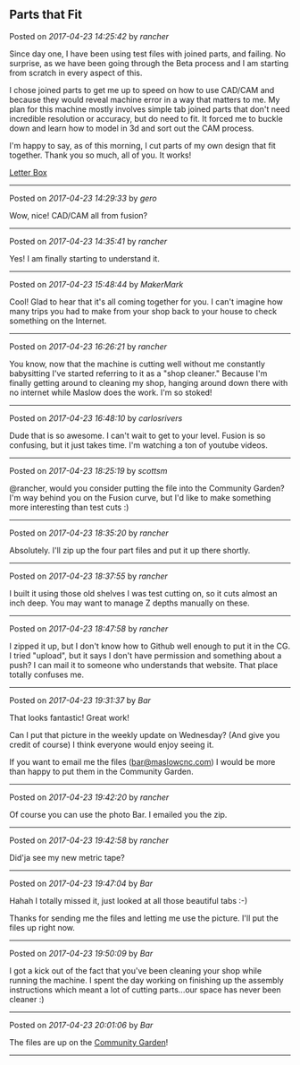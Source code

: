 ## Parts that Fit
Posted on *2017-04-23 14:25:42* by *rancher*

Since day one, I have been using test files with joined parts, and failing.  No surprise, as we have been going through the Beta process and I am starting from scratch in every aspect of this.

  I chose joined parts to get me up to speed on how to use CAD/CAM and because they would reveal machine error in a way that matters to me.  My plan for this machine mostly involves simple tab joined parts that don't need incredible resolution or accuracy, but do need to fit.  It forced me to buckle down and learn how to model in 3d and sort out the CAM process.  

I'm happy to say, as of this morning, I cut parts of my own design that fit together.  Thank you so much, all of you.  It works!

 [Letter Box](//muut.com/u/maslowcnc/s2/:maslowcnc:GUjh:letterbox.jpg.jpg)

---

Posted on *2017-04-23 14:29:33* by *gero*

Wow, nice! CAD/CAM all from fusion?

---

Posted on *2017-04-23 14:35:41* by *rancher*

Yes!  I am finally starting to understand it.

---

Posted on *2017-04-23 15:48:44* by *MakerMark*

Cool! Glad to hear that it's all coming together for you. I can't imagine how many trips you had to make from your shop back to your house to check something on the Internet.

---

Posted on *2017-04-23 16:26:21* by *rancher*

You know, now that the machine is cutting well without me constantly babysitting I've started referring to it as a "shop cleaner."  Because I'm finally getting around to cleaning my shop, hanging around down there with no internet while Maslow does the work.  I'm so stoked!

---

Posted on *2017-04-23 16:48:10* by *carlosrivers*

Dude that is so awesome. I can't wait to get to your level. Fusion is so confusing, but it just takes time. I'm watching a ton of youtube videos.

---

Posted on *2017-04-23 18:25:19* by *scottsm*

@rancher, would you consider putting the file into the Community Garden? I'm way behind you on the Fusion curve, but I'd like to make something more interesting than test cuts :)

---

Posted on *2017-04-23 18:35:20* by *rancher*

Absolutely.  I'll zip up the four part files and put it up there shortly.

---

Posted on *2017-04-23 18:37:55* by *rancher*

I built it using those old shelves I was test cutting on, so it cuts almost an inch deep.  You may want to manage Z depths manually on these.

---

Posted on *2017-04-23 18:47:58* by *rancher*

I zipped it up, but I don't know how to Github well enough to put it in the CG.  I tried "upload", but it says I don't have permission and something about a push?  I can mail it to someone who understands that website.  That place totally confuses me.

---

Posted on *2017-04-23 19:31:37* by *Bar*

That looks fantastic! Great work! 

Can I put that picture in the weekly update on Wednesday? (And give you credit of course) I think everyone would enjoy seeing it.

If you want to email me the files (bar@maslowcnc.com) I would be more than happy to put them in the Community Garden.

---

Posted on *2017-04-23 19:42:20* by *rancher*

Of course you can use the photo Bar.  I emailed you the zip.

---

Posted on *2017-04-23 19:42:58* by *rancher*

Did'ja see my new metric tape?

---

Posted on *2017-04-23 19:47:04* by *Bar*

Hahah I totally missed it, just looked at all those beautiful tabs :-)

Thanks for sending me the files and letting me use the picture. I'll put the files up right now.

---

Posted on *2017-04-23 19:50:09* by *Bar*

I got a kick out of the fact that you've been cleaning your shop while running the machine. I spent the day working on finishing up the assembly instructions which meant a lot of cutting parts...our space has never been cleaner :)

---

Posted on *2017-04-23 20:01:06* by *Bar*

The files are up on the [Community Garden](https://github.com/MaslowCNC/CommunityGarden/tree/master/Ranchers%20Letter%20Box)!

---


